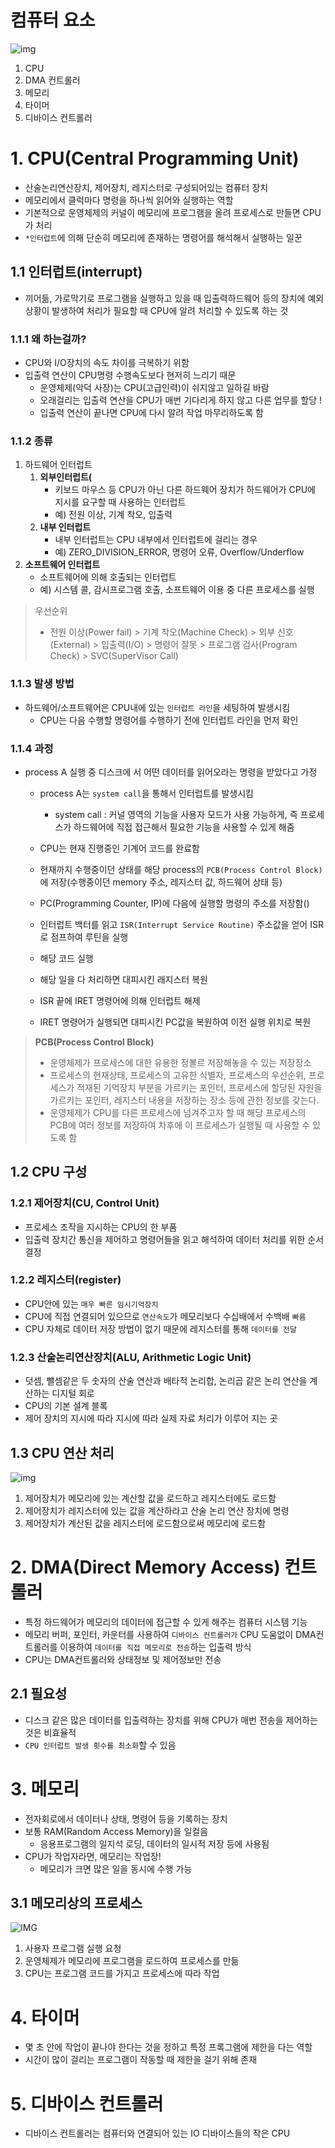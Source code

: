 # 컴퓨터 요소
![img](../../img/os3.png)

1. CPU
2. DMA 컨트롤러
3. 메모리
4. 타이머
5. 디바이스 컨트롤러 



# 1. CPU(Central Programming Unit)

- 산술논리연산장치, 제어장치, 레지스터로 구성되어있는 컴퓨터 장치
- 메모리에서 클럭마다 명령을 하나씩 읽어와 실행하는 역할
- 기본적으로 운영체제의 커널이 메모리에 프로그램을 올려 프로세스로 만들면 CPU가 처리
- `*인터럽트`에 의해 단순히 메모리에 존재하는 명령어를 해석해서 실행하는 일꾼

## 1.1 인터럽트(interrupt)

- 끼어듦, 가로막기로 프로그램을 실행하고 있을 때 입출력하드웨어 등의 장치에 예외 상황이 발생하여 처리가 필요할 때 CPU에 알려 처리할 수 있도록 하는 것

### 1.1.1 왜 하는걸까?

- CPU와 I/O장치의 속도 차이를 극복하기 위함
- 입출력 연산이 CPU명령 수행속도보다 현저히 느리기 때문
  - 운영체제(악덕 사장)는 CPU(고급인력)이 쉬지않고 일하길 바람
  - 오래걸리는 입출력 연산을 CPU가 매번 기다리게 하지 않고 다른 업무를 할당 !
  - 입출력 연산이 끝나면 CPU에 다시 알려 작업 마무리하도록 함

### 1.1.2 종류

1. 하드웨어 인터럽트
   1. **외부인터럽트(**
      - 키보드 마우스 등 CPU가 아닌 다른 하드웨어 장치가 하드웨어가 CPU에 지시를 요구할 때 사용하는 인터럽트
      - 예) 전원 이상, 기계 착오, 입출력
   2. **내부 인터럽트**
      - 내부 인터럽트는 CPU 내부에서 인터럽트에 걸리는 경우
      - 예) ZERO_DIVISION_ERROR, 명령어 오류, Overflow/Underflow
2. **소프트웨어 인터럽트**
   - 소프트웨어에 의해 호출되는 인터럽트
   - 예) 시스템 콜, 감시프로그램 호출, 소프트웨어 이용 중 다른 프로세스를 실행

> 우선순위
> - 전원 이상(Power fail) > 기계 착오(Machine Check) > 외부 신호(External) > 입출력(I/O) > 명령어 잘못 > 프로그램 검사(Program Check) > SVC(SuperVisor Call)

### 1.1.3 발생 방법

- 하드웨어/소프트웨어은  CPU내에 있는 `인터럽트 라인`을 세팅하여 발생시킴
  - CPU는 다음 수행할 명령어를 수행하기 전에 인터럽트 라인을 먼저 확인

### 1.1.4 과정

- process A 실행 중 디스크에 서 어떤 데이터를 읽어오라는 명령을 받았다고 가정
  - process A는 `system call`을 통해서 인터럽트를 발생시킴
    - system call : 커널 영역의 기능을 사용자 모드가 사용 가능하게, 즉 프로세스가 하드웨어에 직접 접근해서 필요한 기능을 사용할 수 있게 해줌
  - CPU는 현재 진행중인 기계어 코드를 완료함
  - 현재까지 수행중이던 상태를 해당 process의 `PCB(Process Control Block)`에 저장(수행중이던 memory 주소, 레지스터 값, 하드웨어 상태 등)

  - PC(Programming Counter, IP)에 다음에 실행할 명령의 주소를 저장함()
  - 인터럽트 백터를 읽고 `ISR(Interrupt Service Routine)` 주소값을 얻어 ISR로 점프하여 루틴을 실행
  - 해당 코드 실행
  - 해당 일을 다 처리하면 대피시킨 래지스터 복원
  - ISR 끝에 IRET 명령어에 의해 인터럽트 해제
  - IRET 명령어가 실행되면 대피시킨 PC값을 복원하여 이전 실행 위치로 복원

> **PCB(Process Control Block)**
> - 운영체제가 프로세스에 대한 유용한 정볼르 저장해놓을 수 있는 저장장소
> - 프로세스의 현재상태, 프로세스의 고유한 식별자, 프로세스의 우선순위, 프로세스가 적재된 기억장치 부분을 가르키는 포인터, 프로세스에 할당된 자원을 가르키는 포인터, 레지스터 내용을 저장하는 장소 등에 관한 정보를 갖는다.
> - 운영체제가 CPU를 다른 프로세스에 넘겨주고자 할 때 해당 프로세스의 PCB에 여러 정보를 저장하여 차후에 이 프로세스가 실행될 때 사용할 수 있도록 함


## 1.2 CPU 구성

### 1.2.1 제어장치(CU, Control Unit)

- 프로세스 조작을 지시하는 CPU의 한 부품
- 입출력 장치간 통신을 제어하고 명령어들을 읽고 해석하여 데이터 처리를 위한 순서 결정

### 1.2.2 레지스터(register)

- CPU안에 있는 `매우 빠른 임시기억장치`
- CPU에 직접 연결되어 있으므로 `연산속도`가 메모리보다 수십배에서 수백배 `빠름`
- CPU 자체로 데이터 저장 방법이 없기 때문에 레지스터를 통해 `데이터를 전달`

### 1.2.3 산술논리연산장치(ALU, Arithmetic Logic Unit)

- 덧셈, 뺄셈같은 두 숫자의 산술 연산과 배타적 논리합, 논리곱 같은 논리 연산을 계산하는 디지털 회로
- CPU의 기본 설계 블록
- 제어 장치의 지시에 따라 지시에 따라 실제 자료 처리가 이루어 지는 곳

## 1.3 CPU 연산 처리

![img](../../img/CPU.jpg)

1. 제어장치가 메모리에 있는 계산할 값을 로드하고 레지스터에도 로드함
2. 제어장치가 레지스터에 있는 값을 계산하라고 산술 논리 연산 장치에 명령
3. 제어장치가 계산된 값을 레지스터에 로드함으로써 메모리에 로드함

# 2. DMA(Direct Memory Access) 컨트롤러

- 특정 하드웨어가 메모리의 데이터에 접근할 수 있게 해주는 컴퓨터 시스템 기능
- 메모리 버퍼, 포인터, 카운터를 사용하여 `디바이스 컨트롤러가` CPU 도움없이 DMA컨트롤러를 이용하여 `데이터를 직접 메모리로 전송`하는 입출력 방식
- CPU는 DMA컨트롤러와 상태정보 및 제어정보만 전송

## 2.1  필요성

- 디스크 같은 많은 데이터를 입출력하는 장치를 위해 CPU가 매번 전송을 제어하는 것은 비효율적
- `CPU 인터럽트 발생 횟수를 최소화`할 수 있음

# 3. 메모리
 
- 전자회로에서 데이터나 상태, 명령어 등을 기록하는 장치
- 보통 RAM(Random Access Memory)을 일컬음
  - 응용프로그램의 일지석 로딩, 데이터의 일시적 저장 등에 사용됨
- CPU가 작업자라면, 메모리는 작업장!
  - 메모리가 크면 많은 일을 동시에 수행 가능

## 3.1 메모리상의 프로세스

![IMG](../../img/PROCESS.png)

1. 사용자 프로그램 실행 요청
2. 운영체제가 메모리에 프로그램을 로드하여 프로세스를 만듦
3. CPU는 프로그램 코드를 가지고 프로세스에 따라 작업


# 4. 타이머

- 몇 초 안에  작업이 끝나야 한다는 것을 정하고 특정 프록그램에 제한을 다는 역할
- 시간이 많이 걸리는 프로그램이 작동할 때 제한을 걸기 위해 존재

# 5. 디바이스 컨트롤러

- 디바이스 컨트롤러는 컴퓨터와 연결되어 있는 IO 디바이스들의 작은 CPU
